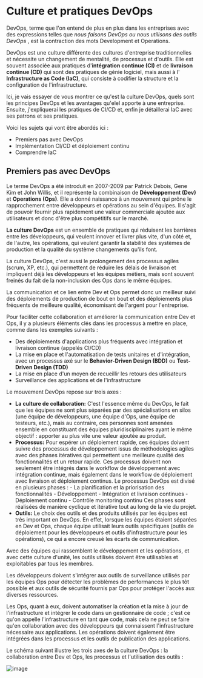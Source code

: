 # Culture et pratiques DevOps

DevOps, terme que l'on entend de plus en plus dans les entreprises avec des expressions
telles que *nous faisons DevOps ou nous utilisons des outils DevOps* , est la contraction des
mots Development et Operations.

DevOps est une culture différente des cultures d'entreprise traditionnelles et nécessite un
changement de mentalité, de processus et d'outils. Elle est souvent associée aux pratiques
d'**intégration continue (CI)** et de **livraison continue (CD)** qui sont des pratiques de génie
logiciel, mais aussi à l' **Infrastructure as Code (IaC)**, qui consiste à codifier la structure et la
configuration de l'infrastructure.

Ici, je vais essayer de vous montrer ce qu'est la culture DevOps, quels sont les principes DevOps et les avantages qu'elel apporte à une entreprise. Ensuite, j'expliquerai les pratiques de CI/CD et, enfin je détaillerai IaC avec ses patrons et ses pratiques.

Voici les sujets qui vont être abordés ici :
* Premiers pas avec DevOps
* Implémentation CI/CD et déploiement continu
* Comprendre IaC

## Premiers pas avec DevOps

Le terme DevOps a été introduit en 2007-2009 par Patrick Debois, Gene Kim et John Willis, et il
représente la combinaison de **Développement (Dev)** et **Operations (Ops)**. Elle a donné naissance à
un mouvement qui prône le rapprochement entre développeurs et opérations au sein d'équipes. Il
s'agit de pouvoir fournir plus rapidement une valeur commerciale ajoutée aux utilisateurs et donc
d'être plus compétitifs sur le marché.

**La culture DevOps** est un ensemble de pratiques qui réduisent les barrières entre les
développeurs, qui veulent innover et livrer plus vite, d'un côté et, de l'autre, les opérations, qui
veulent garantir la stabilité des systèmes de production et la qualité du système changements qu'ils
font.

La culture DevOps, c'est aussi le prolongement des processus agiles (scrum, XP, etc.), qui
permettent de réduire les délais de livraison et impliquent déjà les développeurs et les équipes
métiers, mais sont souvent freinés du fait de la non-inclusion des Ops dans le même équipes.

La communication et ce lien entre Dev et Ops permet donc un meilleur suivi des déploiements de
production de bout en bout et des déploiements plus fréquents de meilleure qualité, économisant
de l'argent pour l'entreprise.

Pour faciliter cette collaboration et améliorer la communication entre Dev et Ops, il y a plusieurs éléments clés dans les processus à mettre en place, comme dans les exemples suivants :
* Des déploiements d'applications plus fréquents avec intégration et livraison continue (appelés CI/CD)
* La mise en place et l'automatisation de tests unitaires et d'intégration, avec un processus axé sur le **Behavior-Driven Design (BDD)** ou **Test-Driven Design (TDD)**
* La mise en place d'un moyen de recueillir les retours des utilisateurs
* Surveillance des applications et de l'infrastructure
      
Le mouvement DevOps repose sur trois axes :  

 * **La culture de collaboration:** C'est l'essence même du DevOps, le fait que les équipes ne sont plus séparées par des spécialisations en silos (une équipe de développeurs, une équipe d'Ops, une équipe de testeurs, etc.), mais au contraire, ces personnes sont amenées ensemble en constituant des équipes pluridisciplinaires ayant le même objectif : apporter au plus vite une valeur ajoutée au produit.
 * **Processus:** Pour espérer un déploiement rapide, ces équipes doivent suivre des processus de développement issus de méthodologies agiles avec des phases itératives qui permettent une meilleure qualité des fonctionnalités et un retour rapide. Ces processus doivent non seulement être intégrés dans le workflow de développement avec intégration continue, mais également dans le workflow de déploiement avec livraison et déploiement continus. Le processus DevOps est divisé en plusieurs phases :
       - La planification et la priorisation des fonctionnalités
       - Développement
       - Intégration et livraison continues
       - Déploiement continu
       - Contrôle monitoring continu
Ces phases sont réalisées de manière cyclique et itérative tout au long de la vie du projet.
* **Outils:** Le choix des outils et des produits utilisés par les équipes est très important en DevOps. En effet, lorsque les équipes étaient séparées en Dev et Ops, chaque équipe utilisait leurs outils spécifiques (outils de déploiement pour les développeurs et outils d'infrastructure pour les opérations), ce qui a encore creusé les écarts de communication.

Avec des équipes qui rassemblent le développement et les opérations, et avec cette culture d'unité, les outils utilisés doivent être utilisables et exploitables par tous les membres.

Les développeurs doivent s'intégrer aux outils de surveillance utilisés par les équipes Ops pour détecter les problèmes de performances le plus tôt possible et aux outils de sécurité fournis par Ops pour protéger l'accès aux diverses ressources.

Les Ops, quant à eux, doivent automatiser la création et la mise à jour de l'infrastructure et intégrer le code dans un gestionnaire de code ; c'est ce qu'on appelle l'infrastructure en tant que code, mais cela ne peut se faire qu'en collaboration avec des développeurs qui connaissent l'infrastructure nécessaire aux applications. Les opérations doivent également être intégrées dans les processus et les outils de publication des applications.

Le schéma suivant illustre les trois axes de la culture DevOps : la collaboration entre Dev et Ops, les processus et l'utilisation des outils :

![image](https://user-images.githubusercontent.com/107214400/191802064-92ee3b35-4907-4040-ae05-b2448e286de1.png)
